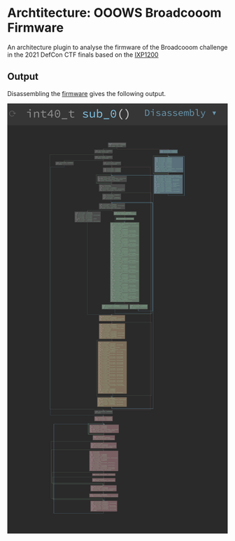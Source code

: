 # Archtitecture: OOOWS Broadcooom Firmware

An architecture plugin to analyse the firmware of the Broadcooom challenge in the 2021 DefCon CTF finals based on the [IXP1200](https://en.wikipedia.org/wiki/IXP1200)

## Output

Disassembling the [firmware](example/net-firmware) gives the following output.

![Disassembly](example/broadcooom-disassembly.png)
